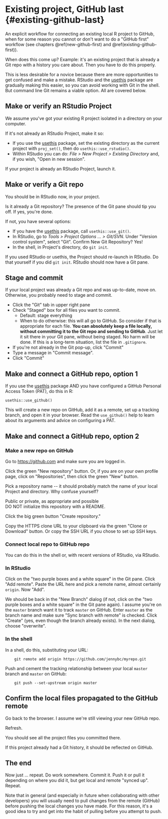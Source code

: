# Existing project, GitHub last {#existing-github-last}

An explicit workflow for connecting an existing local R project to GitHub, when for some reason you cannot or don't want to do a "GitHub first" workflow (see chapters \@ref(new-github-first) and \@ref(existing-github-first)).

When does this come up? Example: it's an existing project that is already a Git repo with a history you care about. Then you have to do this properly.

This is less desirable for a novice because there are more opportunities to get confused and make a mistake. RStudio and the [usethis](https://cran.r-project.org/package=usethis) package are gradually making this easier, so you can avoid working with Git in the shell. But command line Git remains a viable option. All are covered below.

## Make or verify an RStudio Project

We assume you've got your existing R project isolated in a directory on your computer.

If it's not already an RStudio Project, make it so:

  * If you use the [usethis](https://cran.r-project.org/package=usethis) package, set the existing directory as the current project with `proj_set()`, then do `usethis::use_rstudio()`.
  * Within RStudio you can do: *File > New Project > Existing Directory* and, if you wish, "Open in new session".

If your project is already an RStudio Project, launch it.

## Make or verify a Git repo

You should be in RStudio now, in your project.

Is it already a Git repository? The presence of the Git pane should tip you off. If yes, you're done.

If not, you have several options:

  * If you have the [usethis](https://cran.r-project.org/package=usethis) package, call `usethis::use_git()`.
  * In RStudio, go to *Tools > Project Options ... > Git/SVN*. Under "Version control system", select "Git". Confirm New Git Repository? Yes!
  * In the shell, in Project's directory, do `git init`.

If you used RStudio or usethis, the Project should re-launch in RStudio. Do that yourself if you did `git init`. RStudio should now have a Git pane.

## Stage and commit

If your local project was already a Git repo and was up-to-date, move on. Otherwise, you probably need to stage and commit.

  * Click the "Git" tab in upper right pane
  * Check "Staged" box for all files you want to commit.
    - Default: stage everything
    - When to do otherwise: this will all go to GitHub. So consider if that is appropriate for each file. **You can absolutely keep a file locally, without committing it to the Git repo and sending to GitHub**. Just let it sit there in your Git pane, without being staged. No harm will be done. If this is a long-term situation, list the file in `.gitignore`.
  * If you're not already in the Git pop-up, click "Commit"
  * Type a message in "Commit message".
  * Click "Commit"

## Make and connect a GitHub repo, option 1

If you use the [usethis](https://cran.r-project.org/package=usethis) package AND you have configured a GitHub Personal Access Token (PAT), do this in R:

    usethis::use_github()
    
This will create a new repo on GitHub, add it as a remote, set up a tracking branch, and open it in your browser. Read the `use_github()` help to learn about its arguments and advice on configuring a PAT.

## Make and connect a GitHub repo, option 2

### Make a new repo on GitHub

Go to <https://github.com> and make sure you are logged in.

Click the green "New repository" button. Or, if you are on your own profile page, click on "Repositories", then click the green "New" button.

Pick a repository name -- it should probably match the name of your local Project and directory. Why confuse yourself?

Public or private, as appropriate and possible  
DO NOT initialize this repository with a README.

Click the big green button "Create repository."

Copy the HTTPS clone URL to your clipboard via the green "Clone or Download" button. Or copy the SSH URL if you chose to set up SSH keys.

### Connect local repo to GitHub repo

You can do this in the shell or, with recent versions of RStudio, via RStudio.

### In RStudio

Click on the "two purple boxes and a white square" in the Git pane. Click "Add remote". Paste the URL here and pick a remote name, almost certainly `origin`. Now "Add".

We should be back in the "New Branch" dialog (if not, click on the "two purple boxes and a white square" in the Git pane again). I assume you're on the `master` branch want it to track `master` on GitHub. Enter `master` as the branch name and make sure "Sync branch with remote" is checked. Click "Create" (yes, even though the branch already exists). In the next dialog, choose "overwrite".

### In the shell

In a shell, do this, substituting your URL:

        git remote add origin https://github.com/jennybc/myrepo.git

Push and cement the tracking relationship between your local `master` branch and `master` on GitHub:
  
        git push --set-upstream origin master

## Confirm the local files propagated to the GitHub remote

Go back to the browser. I assume we're still viewing your new GitHub repo.

Refresh.

You should see all the project files you committed there.

If this project already had a Git history, it should be reflected on GitHub.

## The end

Now just ... repeat. Do work somewhere. Commit it. Push it or pull it depending on where you did it, but get local and remote "synced up". Repeat.

Note that in general (and especially in future when collaborating with other developers) you will usually need to pull changes from the remote (GitHub) before pushing the local changes you have made. For this reason, it's a good idea to try and get into the habit of pulling before you attempt to push.
